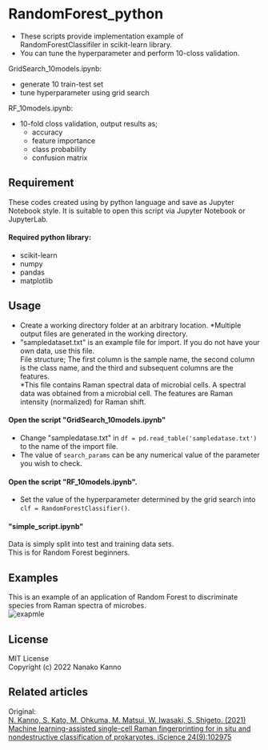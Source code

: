 # RandomForest_python
* These scripts provide implementation example of RandomForestClassifiler in scikit-learn library.  
* You can tune the hyperparameter and perform 10-closs validation.

GridSearch_10models.ipynb:
* generate 10 train-test set
* tune hyperparameter using grid search

RF_10models.ipynb:
* 10-fold closs validation, output results as;
	* accuracy
	* feature importance
	* class probability
	* confusion matrix

## Requirement
These codes created using by python language and save as Jupyter Notebook style.
It is suitable to open this script via Jupyter Notebook or JupyterLab.
#### Required python library:
* scikit-learn
* numpy
* pandas
* matplotlib

## Usage
* Create a working directory folder at an arbitrary location. *Multiple output files are generated in the working directory.  
* "sampledataset.txt" is an example file for import. If you do not have your own data, use this file.  
File structure; The first column is the sample name, the second column is the class name, and the third and subsequent columns are the features.  
*This file contains Raman spectral data of microbial cells. A spectral data was obtained from a microbial cell. The features are Raman intensity (normalized) for Raman shift.

#### Open the script "GridSearch_10models.ipynb"
* Change "sampledatase.txt" in `df = pd.read_table('sampledatase.txt')` to the name of the import file.  
* The value of `search_params` can be any numerical value of the parameter you wish to check.

#### Open the script "RF_10models.ipynb".
* Set the value of the hyperparameter determined by the grid search into `clf = RandomForestClassifier()`.  

#### "simple_script.ipynb"
Data is simply split into test and training data sets.  
This is for Random Forest beginners. 

## Examples
This is an example of an application of Random Forest to discriminate species from Raman spectra of microbes.  
![exapmle](https://github.com/nkanno4n3a/RandomForest_python_test/blob/main/image/figure1.png)

## License
MIT License  
Copyright (c) 2022 Nanako Kanno

## Related articles
Original:   
[N. Kanno, S. Kato, M. Ohkuma, M. Matsui, W. Iwasaki, S. Shigeto. (2021) Machine learning-assisted single-cell Raman fingerprinting for in situ and nondestructive classification of prokaryotes. iScience 24(9):102975](https://doi.org/10.1016/j.isci.2021.102975)